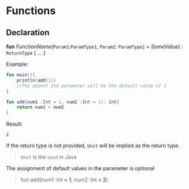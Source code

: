 # Functions

## Declaration

**fun** *FunctionName*(`Param1`:`ParamType1`, `Param2`: `ParamType2` *= SomeValue*) : `ReturnType` { ... }

Example:

```kotlin
fun main(){
	println(add(1))
	//The absent 2nd parameter will be the default value of 1
}

fun add(num1 :Int = 1, num2 :Int = 1): Int{
	return num1 + num2
}
```

Result:
```
2
```

If the return type is not provided, `Unit` will be implied as the return type. 
> `Unit` is the `void` in Java


The assignment of default values in the parameter is optional
> fun add(num1 :Int **= 1**, num2 :Int **= 2**) 
